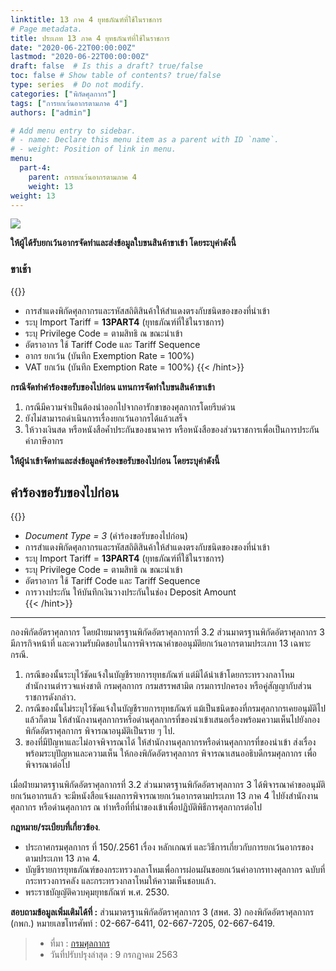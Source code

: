 ```yaml
---
linktitle: 13 ภาค 4 ยุทธภัณฑ์ที่ใช้ในราชการ
# Page metadata.
title: ประเภท 13 ภาค 4 ยุทธภัณฑ์ที่ใช้ในราชการ 
date: "2020-06-22T00:00:00Z"
lastmod: "2020-06-22T00:00:00Z"
draft: false  # Is this a draft? true/false
toc: false # Show table of contents? true/false
type: series  # Do not modify.
categories: ["พิกัดศุลกากร"]
tags: ["การยกเว้นอากรตามภาค 4"]
authors: ["admin"]

# Add menu entry to sidebar.
# - name: Declare this menu item as a parent with ID `name`.
# - weight: Position of link in menu.
menu:
  part-4:
    parent: การยกเว้นอากรตามภาค 4
    weight: 13
weight: 13
---
```


![](../../img/13-4.jpg)

**ให้ผู้ได้รับยกเว้นอากรจัดทำและส่งข้อมูลใบขนสินค้าขาเข้า โดยระบุค่าดังนี้**
### ขาเช้า

{{<hint info>}}
- การสำแดงพิกัดศุลกากรและรหัสสถิติสินค้าให้สำแดงตรงกับชนิดของของที่นำเข้า 
- ระบุ Import Tariff = **13PART4** (ยุทธภัณฑ์ที่ใช้ในราชการ)
- ระบุ Privilege Code = ตามสิทธิ ณ ขณะนำเข้า 
- อัตราอากร ใช้ Tariff Code และ Tariff Sequence
- อากร ยกเว้น (บันทึก Exemption Rate = 100%)
- VAT ยกเว้น (บันทึก Exemption Rate = 100%)
{{< /hint>}}

**กรณีจัดทำคำร้องขอรับของไปก่อน แทนการจัดทำใบขนสินค้าขาเข้า**

1. กรณีมีความจำเป็นต้องนำออกไปจากอารักขาของศุลกากรโดยรีบด่วน
2. ยังไม่สามารถดำเนินการเรื่องยกเว้นอากรได้แล้วเสร็จ 
3. ให้วางเงินสด หรือหนังสือค้ำประกันของธนาคาร หรือหนังสือของส่วนราชการเพื่อเป็นการประกันค่าภาษีอากร


**ให้ผู้นำเข้าจัดทำและส่งข้อมูลคำร้องขอรับของไปก่อน โดยระบุค่าดังนี้**

## คำร้องขอรับของไปก่อน

{{<hint warning>}}
- *Document Type = 3* (คำร้องขอรับของไปก่อน)
- การสำแดงพิกัดศุลกากรและรหัสสถิติสินค้าให้สำแดงตรงกับชนิดของของที่นำเข้า 
- ระบุ Import Tariff = **13PART4** (ยุทธภัณฑ์ที่ใช้ในราชการ)
- ระบุ Privilege Code = ตามสิทธิ ณ ขณะนำเข้า 
- อัตราอากร ใช้ Tariff Code และ Tariff Sequence
- การวางประกัน ให้บันทึกเงินวางประกันในช่อง Deposit Amount  
{{< /hint>}}

---

กองพิกัดอัตราศุลกากร โดยฝ่ายมาตรฐานพิกัดอัตราศุลกากรที่ 3.2 ส่วนมาตรฐานพิกัดอัตราศุลกากร 3 มีภารกิจหน้าที่ และความรับผิดชอบในการพิจารณาคำขออนุมัติยกเว้นอากรตามประเภท 13 เฉพาะกรณี. 

1. กรณีของนั้นระบุไว้ชัดแจ้งในบัญชีรายการยุทธภัณฑ์ แต่มิได้นำเข้าโดยกระทรวงกลาโหม สำนักงานตำรวจแห่งชาติ กรมศุลกากร กรมสรรพสามิต กรมการปกครอง หรือคู่สัญญากับส่วนราชการดังกล่าว.   
2. กรณีของนั้นไม่ระบุไว้ชัดแจ้งในบัญชีรายการยุทธภัณฑ์ แม้เป็นชนิดของที่กรมศุลกากรเคยอนุมัติไปแล้วก็ตาม ให้สำนักงานศุลกากรหรือด่านศุลกากรที่ของนำเข้าเสนอเรื่องพร้อมความเห็นไปยังกองพิกัดอัตราศุลกากร พิจารณาอนุมัติเป็นราย ๆ ไป.  
3. ของที่มีปัญหาและไม่อาจพิจารณาได้ ให้สำนักงานศุลกากรหรือด่านศุลกากรที่ของนำเข้า ส่งเรื่องพร้อมระบุปัญหาและความเห็น ให้กองพิกัดอัตราศุลกากร พิจารณาเสนออธิบดีกรมศุลกากร เพื่อพิจารณาต่อไป

เมื่อฝ่ายมาตรฐานพิกัดอัตราศุลกากรที่ 3.2 ส่วนมาตรฐานพิกัดอัตราศุลกากร 3 ได้พิจารณาคำขออนุมัติยกเว้นอากรแล้ว จะมีหนังสือแจ้งผลการพิจารณายกเว้นอากรตามประเภท 13 ภาค 4 ไปยังสำนักงานศุลกากร หรือด่านศุลกากร ณ ท่าหรือที่ที่นำของเข้าเพื่อปฏิบัติพิธีการศุลกากรต่อไป

**กฎหมาย/ระเบียบที่เกี่ยวข้อง**.  

- ประกาศกรมศุลกากร ที่ 150/.2561 เรื่อง หลักเกณฑ์ และวิธีการเกี่ยวกับการยกเว้นอากรของตามประเภท 13 ภาค 4.  
- บัญชีรายการยุทธภัณฑ์ของกระทรวงกลาโหมเพื่อการผ่อนผันขอยกเว้นค่าอากรทางศุลกากร ฉบับที่กระทรวงการคลัง และกระทรวงกลาโหมให้ความเห็นชอบแล้ว.  
- พระราชบัญญัติควบคุมยุทธภัณฑ์ พ.ศ. 2530.  

**สอบถามข้อมูลเพิ่มเติมได้ที่ :** 
ส่วนมาตรฐานพิกัดอัตราศุลกากร 3 (สพศ. 3) กองพิกัดอัตราศุลกากร (กพก.) 
หมายเลขโทรศัพท์ : 02-667-6411, 02-667-7205, 02-667-6419.  

> - ที่มา : [กรมศุลกากร](http://www.customs.go.th/list_strc_simple_step.php?ini_content=customs_tariff_exemption_03&ini_menu=menu_interest_and_law_160421_01&lang=th&root_left_menu=menu_customs_tariff_exemption&left_menu=menu_customs_tariff_exemption_03)
>- วันที่ปรับปรุงล่าสุด : 9 กรกฎาคม 2563